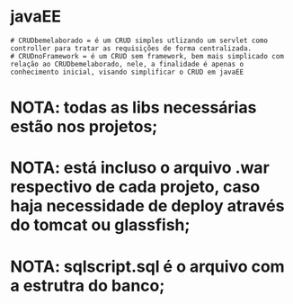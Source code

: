 # javaEE


    # CRUDbemelaborado = é um CRUD simples utlizando um servlet como controller para tratar as requisições de forma centralizada. 
    # CRUDnoFramework = é um CRUD sem framework, bem mais simplicado com relação ao CRUDbemelaborado, nele, a finalidade é apenas o conhecimento inicial, visando simplificar o CRUD em javaEE	 	


# NOTA: todas as libs necessárias estão nos projetos; 
# NOTA: está incluso o arquivo .war respectivo de cada projeto, caso haja necessidade de deploy através do tomcat ou glassfish;
# NOTA: sqlscript.sql é o arquivo com a estrutra do banco;
